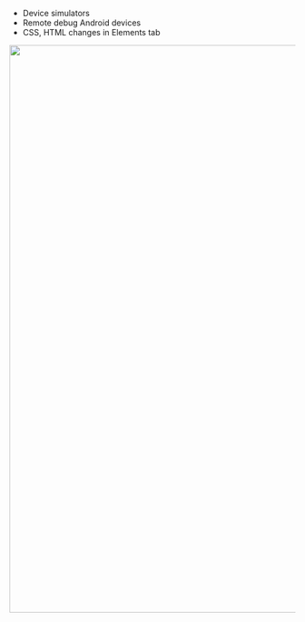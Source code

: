 * Device simulators
* Remote debug Android devices
* CSS, HTML changes in Elements tab

<img width="1000" alt="" src="https://i.imgur.com/I2crPH4.png">
